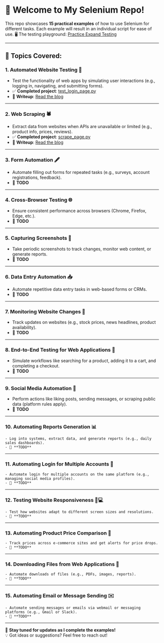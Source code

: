 # 🚀 Welcome to My Selenium Repo! 

This repo showcases **15 practical examples** of how to use Selenium for different tasks. Each example will result in an individual script for ease of use. 🖥️ The testing playground: [Practice Expand Testing](https://practice.expandtesting.com/)

---

## 📝 Topics Covered:

### 1. **Automated Website Testing** 🧪
   - Test the functionality of web apps by simulating user interactions (e.g., logging in, navigating, and submitting forms).  
   - ✅ **Completed project**: [test_login_page.py](https://github.com/pekirk99/selenium/blob/main/test_login_page.py)  
   - 📖 **Writeup**: [Read the blog](https://pete-hd.blogspot.com/2024/12/testing-series-automated-website.html)

---

### 2. **Web Scraping** 🕷️
   - Extract data from websites when APIs are unavailable or limited (e.g., product info, prices, reviews).
   - ✅ **Completed project**: [scrape_page.py](https://github.com/pekirk99/selenium/blob/main/scrape_page.py)
   - 📖 **Writeup**: [Read the blog](https://pete-hd.blogspot.com/2024/12/testing-series-web-scraping-with.html)

---

### 3. **Form Automation** 🖋️
   - Automate filling out forms for repeated tasks (e.g., surveys, account registrations, feedback).  
   - 🚧 **TODO**

---

### 4. **Cross-Browser Testing** 🌐
   - Ensure consistent performance across browsers (Chrome, Firefox, Edge, etc.).  
   - 🚧 **TODO**

---

### 5. **Capturing Screenshots** 📸
   - Take periodic screenshots to track changes, monitor web content, or generate reports.  
   - 🚧 **TODO**

---

### 6. **Data Entry Automation** 📥
   - Automate repetitive data entry tasks in web-based forms or CRMs.  
   - 🚧 **TODO**

---

### 7. **Monitoring Website Changes** 🔄
   - Track updates on websites (e.g., stock prices, news headlines, product availability).  
   - 🚧 **TODO**

---

### 8. **End-to-End Testing for Web Applications** 🔁
   - Simulate workflows like searching for a product, adding it to a cart, and completing a checkout.  
   - 🚧 **TODO**

---

### 9. **Social Media Automation** 📱
   - Perform actions like liking posts, sending messages, or scraping public data (platform rules apply).  
   - 🚧 **TODO**

---

### 10. **Automating Reports Generation** 📊
    - Log into systems, extract data, and generate reports (e.g., daily sales dashboards).  
    - 🚧 **TODO**

---

### 11. **Automating Login for Multiple Accounts** 🔑
    - Automate login for multiple accounts on the same platform (e.g., managing social media profiles).  
    - 🚧 **TODO**

---

### 12. **Testing Website Responsiveness** 📱💻
    - Test how websites adapt to different screen sizes and resolutions.  
    - 🚧 **TODO**

---

### 13. **Automating Product Price Comparison** 🛒
    - Track prices across e-commerce sites and get alerts for price drops.  
    - 🚧 **TODO**

---

### 14. **Downloading Files from Web Applications** 📂
    - Automate downloads of files (e.g., PDFs, images, reports).  
    - 🚧 **TODO**

---

### 15. **Automating Email or Message Sending** ✉️
    - Automate sending messages or emails via webmail or messaging platforms (e.g., Gmail or Slack).  
    - 🚧 **TODO**

---

🔧 **Stay tuned for updates as I complete the examples!**  
💡 Got ideas or suggestions? Feel free to reach out!
